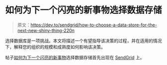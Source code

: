 # 如何为下一个闪亮的新事物选择数据存储

> 原文：<https://dev.to/sendgrid/how-to-choose-a-data-store-for-the-next-new-shiny-thing-220n>

选择数据库是一项挑战。本文将描述一个有望指导该决策的过程，并在适用的情况下，解释您的组织的规模和成熟度如何影响该决策。

帖子[如何为下一个闪亮的新事物](https://sendgrid.com/blog/how-to-choose-a-data-store-for-the-next-new-shiny-thing/)选择数据存储首先出现在 [SendGrid](https://sendgrid.com) 上。